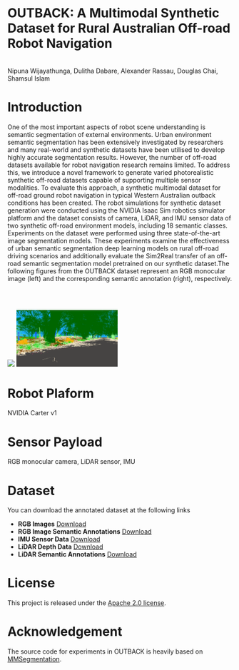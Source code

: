 # OUTBACK: A Multimodal Synthetic Dataset for Rural Australian Off-road Robot Navigation

<br> Nipuna Wijayathunga, Dulitha Dabare, Alexander Rassau, Douglas Chai, Shamsul Islam

# Introduction

<p>One of the most important aspects of robot scene understanding is semantic segmentation of external environments. Urban environment semantic segmentation has been extensively investigated by researchers and many real-world and synthetic datasets have been utilised to develop highly accurate segmentation results. However, the number of off-road datasets available for robot navigation research remains limited.  To address this, we introduce a novel framework to generate varied photorealistic synthetic off-road datasets capable of supporting multiple sensor modalities. To evaluate this approach, a synthetic multimodal dataset for off-road ground robot navigation in typical Western Australian outback conditions has been created. The robot simulations for synthetic dataset generation were conducted using the NVIDIA Isaac Sim robotics simulator platform and the dataset consists of camera, LiDAR, and IMU sensor data of two synthetic off-road environment models, including 18 semantic classes. Experiments on the dataset were performed using three state-of-the-art image segmentation models. These experiments examine the effectiveness of urban semantic segmentation deep learning models on rural off-road driving scenarios and additionally evaluate the Sim2Real transfer of an off-road semantic segmentation model pretrained on our synthetic dataset.The following figures from the OUTBACK dataset represent an RGB monocular image (left) and the corresponding semantic annotation (right), respectively.</p>
<br/>   <br/>
<!--|-------------------------|-------------------------|-->
<!--|![](rgb_23919.png)|![](semantic_segmentation_23919.png)|-->
<p float="left">
<img src="rgb_23919.png" width="45%" />
<img src="semantic_segmentation_23919.png" width="45%" />
</p>

# Robot Plaform

NVIDIA Carter v1

# Sensor Payload

RGB monocular camera, LiDAR sensor, IMU

# Dataset

You can download the annotated dataset at the following links

- **RGB Images** [Download](https://edithcowanuni-my.sharepoint.com/:f:/g/personal/lwijayat_our_ecu_edu_au/EvagmxpotyZDnwVRSSrZtYgBPA1sJ_oy_b0sznM7mc2cxg?e=jzvmKy)
- **RGB Image Semantic Annotations** [Download](https://edithcowanuni-my.sharepoint.com/:f:/g/personal/lwijayat_our_ecu_edu_au/EoGuNjvv7RFOn9HBkQ7s05kBomQcjA7gX3558gxofaaSlg?e=b9CdDG)
- **IMU Sensor Data** [Download](https://edithcowanuni-my.sharepoint.com/:f:/g/personal/lwijayat_our_ecu_edu_au/En8SlygSZ3pBhu6o8G8HW9YB5X9ZEPaURTYEIX5ZOpAszg?e=0T2T4a)
- **LiDAR Depth Data** [Download](https://edithcowanuni-my.sharepoint.com/:f:/g/personal/lwijayat_our_ecu_edu_au/Etb842pOLoVOhAeQVswoLv8BOIArLFnWES-yX-alDPOFVQ?e=wuq6lW)
- **LiDAR Semantic Annotations** [Download](https://edithcowanuni-my.sharepoint.com/:f:/g/personal/lwijayat_our_ecu_edu_au/Et6_6MbN7htLvPgQC5gjY6IBXwA5OfuSKPdOHeiRdCkU0g?e=6npsHt)

# License

This project is released under the [Apache 2.0 license](LICENSE).

# Acknowledgement

The source code for experiments in OUTBACK is heavily based on [MMSegmentation](https://github.com/open-mmlab/mmsegmentation). 
